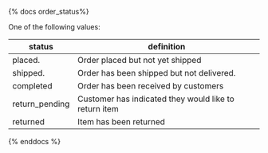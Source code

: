 {% docs order_status%}

One of the following values:

| status         | definition                                            |
|----------------|-------------------------------------------------------|
| placed.        | Order placed but not yet shipped                      |
| shipped.       | Order has been shipped but not delivered.             |
| completed      | Order has been received by customers                  |
| return_pending | Customer has indicated they would like to return item |
| returned       | Item has been returned                                |

{% enddocs %}